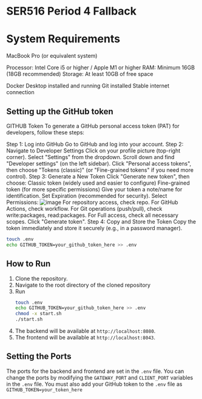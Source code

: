 # SER516 Period 4 Fallback

# System Requirements

MacBook Pro (or equivalent system)

Processor: Intel Core i5 or higher / Apple M1 or higher
RAM: Minimum 16GB (18GB recommended)
Storage: At least 10GB of free space

Docker Desktop installed and running
Git installed
Stable internet connection

## Setting up the GitHub token
GITHUB Token
To generate a GitHub personal access token (PAT) for developers, follow these steps:

Step 1: Log into GitHub
  Go to GitHub and log into your account.
Step 2: Navigate to Developer Settings
  Click on your profile picture (top-right corner).
  Select "Settings" from the dropdown.
  Scroll down and find "Developer settings" (on the left sidebar).
  Click "Personal access tokens", then choose "Tokens (classic)" (or "Fine-grained tokens" if you need more control).
Step 3: Generate a New Token
  Click "Generate new token", then choose:
  Classic token (widely used and easier to configure)
  Fine-grained token (for more specific permissions)
  Give your token a note/name for identification.
  Set Expiration (recommended for security).
Select Permissions:
![image](https://github.com/user-attachments/assets/cc2e48b4-d508-41cf-8617-8328aa794b99)
  For repository access, check repo.
  For GitHub Actions, check workflow.
  For Git operations (push/pull), check write:packages, read:packages.
  For Full access, check all necessary scopes.
  Click "Generate token".
Step 4: Copy and Store the Token
  Copy the token immediately and store it securely (e.g., in a password manager).

```bash
touch .env
echo GITHUB_TOKEN=your_github_token_here >> .env
```

## How to Run

1. Clone the repository.
2. Navigate to the root directory of the cloned repository
3. Run
   ```bash
   touch .env
   echo GITHUB_TOKEN=your_github_token_here >> .env
   chmod -x start.sh
   ./start.sh
   ```
7. The backend will be available at `http://localhost:8080`.
8. The frontend will be available at `http://localhost:8043`.

## Setting the Ports

The ports for the backend and frontend are set in the `.env` file. You can change the ports by modifying the `GATEWAY_PORT` and `CLIENT_PORT` variables in the `.env` file. You must also add your GitHub token to the `.env` file as `GITHUB_TOKEN=your_token_here`


